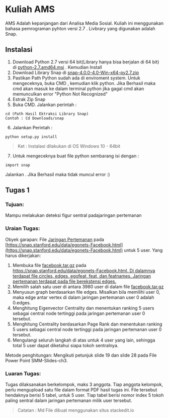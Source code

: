 # Kuliah AMS
AMS Adalah kepanjangan dari Analisa Media Sosial.  Kuliah ini menggunakan bahasa pemrograman pyhton versi 2.7 . Livbrary yang digunakan adalah Snap. 

## Instalasi 
1. Download Python 2.7 versi 64 bit(Library hanya bisa berjalan di 64 bit) di [python-2.7.amd64.msi](https://www.python.org/ftp/python/2.7/python-2.7.amd64.msi) . Kemudian Install
2. Download Library Snap di [snap-4.0.0-4.0-Win-x64-py2.7.zip](https://snap.stanford.edu/snappy/release/snap-4.0.0-4.0-Win-x64-py2.7.zip)
3. Pastikan Path Python sudah ada di enviroment system. Untuk mengeceknya, buka CMD , kemudian klik python. Jika Berhasil maka cmd akan masuk ke dalam terminal python jika gagal cmd akan memunculkan error "Python Not Recognized"
4. Estrak Zip Snap
5. Buka CMD. Jalankan perintah :
```
cd (Path Hasil Ektraksi Library Snap)
Contoh : Cd Downloads/snap
```
6. Jalankan Perintah :
 ```
python setup.py install
```
> Ket : Instalasi dilakukan di OS Windows 10 - 64bit
7. Untuk mengeceknya buat file python sembarang isi dengan :
```
import snap
```
Jalankan . Jika Berhasil maka tidak muncul error :)


## Tugas 1

### Tujuan:

Mampu melakukan deteksi figur sentral padajaringan pertemanan

### Uraian Tugas:

Obyek garapan: File  [Jaringan Pertemanan](https://snap.stanford.edu/data/facebook.tar.gz) pada  [https://snap.stanford.edu/data/egonets-Facebook.html](https://snap.stanford.edu/data/egonets-Facebook.html)  untuk 5 user. Yang harus dikerjakan:

1.  Membuka file  [facebook.tar.gz](https://snap.stanford.edu/data/facebook.tar.gz)  pada  [https://snap.stanford.edu/data/egonets-Facebook.html. Di dalamnya terdapat file circles, edges, egofeat, feat, dan featnames. Jaringan pertemanan terdapat pada file berekstensi edges.](https://snap.stanford.edu/data/egonets-Facebook.html)
2.  Memilih salah satu user di antara 3980 user di dalam file  [facebook.tar.gz](https://snap.stanford.edu/data/facebook.tar.gz)
3.  Menyusun graph berdasarkan file edges. Misalkan bila memilihi user 0, maka edge antar vertex di dalam jaringan pertemanan user 0 adalah 0.edges.
4.  Menghitung Eigenvector Centrality dan menentukan ranking 5 users sebagai central node tertinggi pada jaringan pertemanan user 0 tersebut.
5.  Menghitung Centrality berdasarkan Page Rank dan menentukan ranking 5 users sebagai central node tertinggi pada jaringan pertemanan user 0 tersebut.
6.  Mengulangi seluruh langkah di atas untuk 4 user yang lain, sehingga total 5 user dapat diketahui siapa tokoh sentralnya.

Metode penghitungan: Mengikuti petunjuk slide 19 dan slide 28 pada File Power Point SMM-Slides-ch3.

### Luaran Tugas:

Tugas dilaksanakan berkelompok, maks 3 anggota. Tiap anggota kelompok, perlu mengupload satu file dalam format PDF hasil tugas ini. File tersebut hendaknya berisi 5 tabel, untuk 5 user. Tiap tabel berisi nomor index 5 tokoh paling sentral dalam jaringan pertemanan milik user tersebut.

> Catatan : Md File dibuat menggunakan situs stackedit.io
